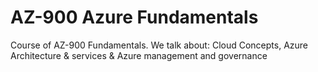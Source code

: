 # AZ-900 Azure Fundamentals
Course of AZ-900 Fundamentals. We talk about: Cloud Concepts, Azure Architecture & services & Azure management and governance
